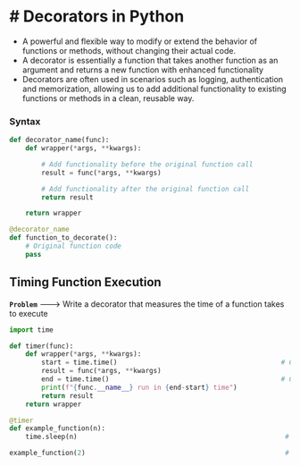 # # Decorators in Python

- A powerful and flexible way to modify or extend the behavior of functions or methods, without changing their actual code.
- A decorator is essentially a function that takes another function as an argument and returns a new function with enhanced functionality
- Decorators are often used in scenarios such as logging, authentication and memorization, allowing us to add additional functionality to existing functions or methods in a clean, reusable way.

### Syntax

``` py
def decorator_name(func):
    def wrapper(*args, **kwargs):

        # Add functionality before the original function call
        result = func(*args, **kwargs)

        # Add functionality after the original function call
        return result

    return wrapper

@decorator_name
def function_to_decorate():
    # Original function code
    pass
```

## Timing Function Execution

**`Problem`** ---> Write a decorator that measures the time of a function takes to execute

``` py
import time

def timer(func):
    def wrapper(*args, **kwargs):
        start = time.time()                                         # Calculate Sarting time 
        result = func(*args, **kwargs)
        end = time.time()                                           # Calculate Ending time
        print(f"{func.__name__} run in {end-start} time")
        return result
    return wrapper

@timer
def example_function(n):
    time.sleep(n)                                                    # Delay execution for a given number of seconds.

example_function(2)                                                  # Output : example_function run in 2.0004477500915527 time
```

















